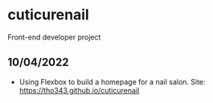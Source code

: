 # cuticurenail
Front-end developer project
## 10/04/2022
- Using Flexbox to build a homepage for a nail salon.
Site:
https://tho343.github.io/cuticurenail
